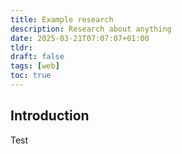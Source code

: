 ```yaml
---
title: Example research
description: Research about anything
date: 2025-03-21T07:07:07+01:00
tldr: 
draft: false
tags: [web]
toc: true
---
```


## Introduction

Test
